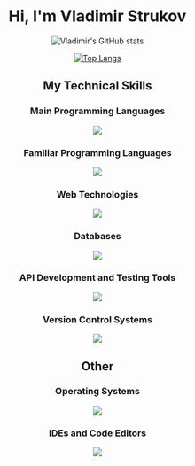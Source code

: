 <h1 align="center">Hi, I'm Vladimir Strukov</h1>

<p align="center">
  <img src="https://github-readme-stats.vercel.app/api?username=VladimirStrukov&show_icons=true&theme=chartreuse-dark" alt="Vladimir's GitHub stats" />
</p>
<p align="center">
  <a href="https://github.com/VladimirStrukov/github-readme-stats">
    <img src="https://github-readme-stats.vercel.app/api/top-langs/?username=VladimirStrukov&layout=donut" alt="Top Langs" />
  </a>
</p>

<p align="center">
  <strong><h2 align="center">My Technical Skills</h2></strong>
</p>

<p align="center">
  <strong><h3 align="center">Main Programming Languages</h3></strong>
</p>
<p align="center">
  <a href="https://skillicons.dev">
    <img src="https://skillicons.dev/icons?i=dotnet,cs,js" />
  </a>
</p>

<p align="center">
  <strong><h3 align="center">Familiar Programming Languages</h3></strong>
</p>
<p align="center">
  <a href="https://skillicons.dev">
    <img src="https://skillicons.dev/icons?i=py" />
  </a>
</p>

<p align="center">
  <strong><h3 align="center">Web Technologies</h3></strong>
</p>
<p align="center">
  <a href="https://skillicons.dev">
    <img src="https://skillicons.dev/icons?i=html,css" />
  </a>
</p>

<p align="center">
  <strong><h3 align="center">Databases</h3></strong>
</p>
<p align="center">
  <a href="https://skillicons.dev">
    <img src="https://skillicons.dev/icons?i=mysql,postgres" />
  </a>
</p>

<p align="center">
  <strong><h3 align="center">API Development and Testing Tools</h3></strong>
</p>
<p align="center">
  <a href="https://skillicons.dev">
    <img src="https://skillicons.dev/icons?i=postman" />
  </a>
</p>

<p align="center">
  <strong><h3 align="center">Version Control Systems</h3></strong>
</p>
<p align="center">
  <a href="https://skillicons.dev">
    <img src="https://skillicons.dev/icons?i=git" />
  </a>
</p>

<p align="center">
  <strong><h2 align="center">Other</h2></strong>
</p>

<p align="center">
  <strong><h3 align="center">Operating Systems</h3></strong>
</p>
<p align="center">
  <a href="https://skillicons.dev">
    <img src="https://skillicons.dev/icons?i=windows,linux" />
  </a>
</p>

<p align="center">
  <strong><h3 align="center">IDEs and Code Editors</h3></strong>
</p>
<p align="center">
  <a href="https://skillicons.dev">
    <img src="https://skillicons.dev/icons?i=visualstudio,vscode,vim" />
  </a>
</p>
